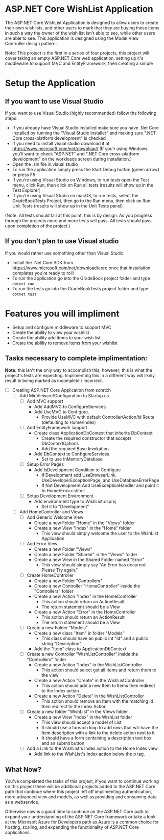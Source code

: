 # ASP.NET Core WishList Application

The ASP.NET Core WishList Application is designed to allow users to create their own wishlists, and other users to mark that they are buying those items in such a way the owner of the wish list isn't able to see, while other users are able to see. This application is designed using the Model View Controller design pattern.

Note: This project is the first in a series of four projects, this project will cover taking an empty ASP.NET Core web application, setting up it's middleware to support MVC and EntityFramework, then creating a simple

# Setup the Application

## If you want to use Visual Studio
If you want to use Visual Studio (highly recommended) follow the following steps:
-   If you already have Visual Studio installed make sure you have .Net Core installed by running the "Visual Studio Installer" and making sure ".NET Core cross-platform development" is checked
-   If you need to install visual studio download it at https://www.microsoft.com/net/download/ (If you'r using Windows you'll want to check "ASP.NET" and ".NET Core cross-platform development" on the workloads screen during installation.)
-   Open the .sln file in visual studio
-   To run the application simply press the Start Debug button (green arrow) or press F5
-   If you're using Visual Studio on Windows, to run tests open the Test menu, click Run, then click on Run all tests (results will show up in the Test Explorer)
-   If you're using Visual Studio on macOS, to run tests, select the GradeBookTests Project, then go to the Run menu, then click on Run Unit Tests (results will show up in the Unit Tests panel)

(Note: All tests should fail at this point, this is by design. As you progress through the projects more and more tests will pass. All tests should pass upon completion of the project.)

## If you don't plan to use Visual studio
If you would rather use something other than Visual Studio
-   Install the .Net Core SDK from https://www.microsoft.com/net/download/core once that installation completes you're ready to roll!
-   To run the application go into the GradeBook project folder and type `dotnet run`
-   To run the tests go into the GradeBookTests project folder and type `dotnet test`

# Features you will impliment

- Setup and configure middleware to support MVC
- Create the ability to view your wishlist
- Create the ability add items to your wish list
- Create the ability to remove items from your wishlist

## Tasks necessary to complete implimentation:

__Note:__ this isn't the only way to accomplish this, however; this is what the project's tests are expecting. Implimenting this in a different way will likely result in being marked as incomplete / incorrect.

- [ ] Creating ASP.NET Core Application from scratch
	- [ ] Add Middleware/Configuration to Startup.cs
		- [ ] Add MVC support
			- Add AddMVC to ConfigureServices.
			- Add UseMVC to Configure.
				- Provide UseMVC with default Controller/Action/Id Route (defaulting to Home/Index)
		- [ ] Add EntityFramework support
			- Create class ApplicationDbContext that inherits DbContext
				- Create the required constructor that accepts DbContextOptions<ApplicationDbContext>
				- Add the required Base Invokation
			- Add DbContext to ConfigureServices.
			    - Set to use InMemoryDatabase
		- [ ] Setup Error Pages
			- Add IsDevelopment Condition to Configure
				- If Development add UseBrowserLink, UseDeveloperExceptionPage, and UseDatabaseErrorPage
				- If Not Development Add UseExceptionHandler and point it to Home/Error.cshtml
		- [ ] Setup Development Environment
			- Add environment type to WishList.csproj
                - Set it to "Development"
	- [ ] Add HomeController and Views
		- [ ] Add Generic Welcome View
			- Create a new Folder "Home" in the "Views" folder
			- Create a new View "Index" in the "Home" folder
				- This view should simply welcome the user to the WishList Application.
		- [ ] Add Error View
			- Create a new Folder "Views"
			- Create a new Folder "Shared" in the "Views" folder
			- Create a new View in the Shared Folder named "Error"
				- This view should simply say "An Error has occurred. Please Try again."
		- [ ] Create HomeController
			- Create a new Folder "Controllers"
			- Create a new Controller "HomeController" inside the "Controllers" folder
			- Create a new Action "Index" in the HomeController
				- This action should return an ActionResult
				- The return statement should be a View
			- Create a new Action "Error" in the HomeController
				- This action should return an ActionResult
				- The return statement should be a View
		- [ ] Create a new Folder "Models"
			- Create a new class "Item" in folder "Models"
				- This class should have an public int "Id" and a public string "Description"
			- Add the "Item" class to ApplicationDbContext
		- [ ] Create a new Controller "WishListController" inside the "Controllers" folder
			- Create a new Action "Index" in the WishListController
				- This action should select get all Items and return them to the view
			- Create a new Action "Create" in the WishListController
				- This action should add a new Item to Items then redirect to the Index action
			- Create a new Action "Delete" in the WishListController
				- This action should remove an Item with the matching Id then redirect to the Index Action
		- [ ] Create a new folder "WishList" in the Views folder
			- Create a new View "Index" in the WishList folder
				- This view should accept a model of List<Item>
				- It should use a foreach loop to add rows that will have the Item description with a link to the delete action next to it
				- It should have a form containing a description text box and an submit button
        - [ ] Add a Link to the WishList's Index action to the Home Index view.
            - Add link to the WishList's Index action below the p tag.

## What Now?

You've compeleted the tasks of this project, if you want to continue working on this project there will be additional projects added to the ASP.NET Core path that continue where this project left off implimenting authentication, more advanced view and models, as well as providing and consuming data as a webservice.

Otherwise now is a good time to continue on the ASP.NET Core path to expand your understanding of the ASP.NET Core framework or take a look at the Microsoft Azure for Developers path as Azure is a common choice for hosting, scaling, and expanding the functionality of ASP.NET Core applications.